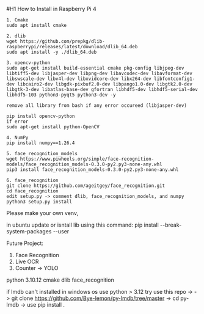 #H1 How to Install in Raspberry Pi 4
```
1. Cmake
sudo apt install cmake

2. dlib
wget https://github.com/prepkg/dlib-raspberrypi/releases/latest/download/dlib_64.deb
sudo apt install -y ./dlib_64.deb

3. opencv-python
sudo apt-get install build-essential cmake pkg-config libjpeg-dev libtiff5-dev libjasper-dev libpng-dev libavcodec-dev libavformat-dev libswscale-dev libv4l-dev libxvidcore-dev libx264-dev libfontconfig1-dev libcairo2-dev libgdk-pixbuf2.0-dev libpango1.0-dev libgtk2.0-dev libgtk-3-dev libatlas-base-dev gfortran libhdf5-dev libhdf5-serial-dev libhdf5-103 python3-pyqt5 python3-dev -y

remove all library from bash if any error occureed (libjasper-dev)

pip install opencv-python
if error
sudo apt-get install python-OpenCV

4. NumPy 
pip install numpy==1.26.4

5. face_recognition_models
wget https://www.piwheels.org/simple/face-recognition-models/face_recognition_models-0.3.0-py2.py3-none-any.whl
pip3 install face_recognition_models-0.3.0-py2.py3-none-any.whl

6. face_recognition
git clone https://github.com/ageitgey/face_recognition.git
cd face_recognition
edit setup.py -> comment dlib, face_recognition_models, and numpy
python3 setup.py install
```


Please make your own venv,

in ubuntu update or isntall lib using this command:
pip install --break-system-packages --user <package name>

Future Project:

1. Face Recognition
2. Live OCR
3. Counter -> YOLO

python 3.10.12
cmake
dlib
face_recognition

if lmdb can't installed in windows os use python > 3.12 try use this repo -> 
-> git clone https://github.com/Bye-lemon/py-lmdb/tree/master
-> cd py-lmdb 
-> use pip install .
